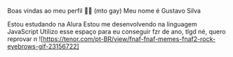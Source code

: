 Boas vindas ao meu perfil 💙💙 (mto gay)
Meu nome é Gustavo Silva

Estou estudando na Alura
Estou me desenvolvendo na linguagem JavaScript
Utilizo esse espaço para eu conseguir fzr de ano, tlgd né, quero reprovar n
![https://tenor.com/pt-BR/view/fnaf-fnaf-memes-fnaf2-rock-eyebrows-gif-23156722]
